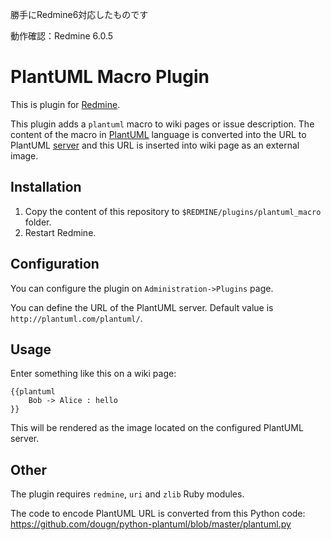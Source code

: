 勝手にRedmine6対応したものです

動作確認：Redmine 6.0.5

PlantUML Macro Plugin
=====================

This is plugin for [Redmine](http://www.redmine.org/).

This plugin adds a `plantuml` macro to wiki pages or issue description.
The content of the macro in [PlantUML](http://plantuml.com/) language is converted into the URL to
PlantUML [server](http://plantuml.com/server.html) and this URL is inserted into wiki page
as an external image.

Installation
------------

1. Copy the content of this repository to `$REDMINE/plugins/plantuml_macro` folder.
2. Restart Redmine.

Configuration
-------------

You can configure the plugin on `Administration->Plugins` page.

You can define the URL of the PlantUML server. Default value is `http://plantuml.com/plantuml/`.

Usage
-----

Enter something like this on a wiki page:

    {{plantuml
        Bob -> Alice : hello
    }}

This will be rendered as the image located on the configured PlantUML server.

Other
-----

The plugin requires `redmine`, `uri` and `zlib` Ruby modules.

The code to encode PlantUML URL is converted from this Python code: https://github.com/dougn/python-plantuml/blob/master/plantuml.py
